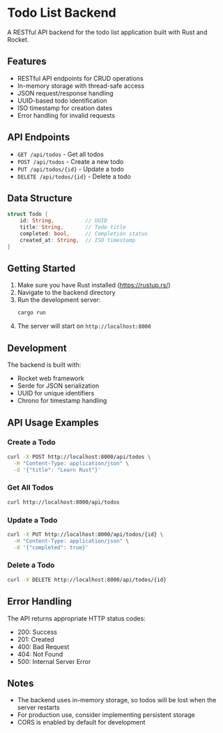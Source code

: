 # Todo List Backend

A RESTful API backend for the todo list application built with Rust and Rocket.

## Features

- RESTful API endpoints for CRUD operations
- In-memory storage with thread-safe access
- JSON request/response handling
- UUID-based todo identification
- ISO timestamp for creation dates
- Error handling for invalid requests

## API Endpoints

- `GET /api/todos` - Get all todos
- `POST /api/todos` - Create a new todo
- `PUT /api/todos/{id}` - Update a todo
- `DELETE /api/todos/{id}` - Delete a todo

## Data Structure

```rust
struct Todo {
    id: String,          // UUID
    title: String,       // Todo title
    completed: bool,     // Completion status
    created_at: String,  // ISO timestamp
}
```

## Getting Started

1. Make sure you have Rust installed (https://rustup.rs/)
2. Navigate to the backend directory
3. Run the development server:
   ```bash
   cargo run
   ```
4. The server will start on `http://localhost:8000`

## Development

The backend is built with:
- Rocket web framework
- Serde for JSON serialization
- UUID for unique identifiers
- Chrono for timestamp handling

## API Usage Examples

### Create a Todo
```bash
curl -X POST http://localhost:8000/api/todos \
  -H "Content-Type: application/json" \
  -d '{"title": "Learn Rust"}'
```

### Get All Todos
```bash
curl http://localhost:8000/api/todos
```

### Update a Todo
```bash
curl -X PUT http://localhost:8000/api/todos/{id} \
  -H "Content-Type: application/json" \
  -d '{"completed": true}'
```

### Delete a Todo
```bash
curl -X DELETE http://localhost:8000/api/todos/{id}
```

## Error Handling

The API returns appropriate HTTP status codes:
- 200: Success
- 201: Created
- 400: Bad Request
- 404: Not Found
- 500: Internal Server Error

## Notes

- The backend uses in-memory storage, so todos will be lost when the server restarts
- For production use, consider implementing persistent storage
- CORS is enabled by default for development 